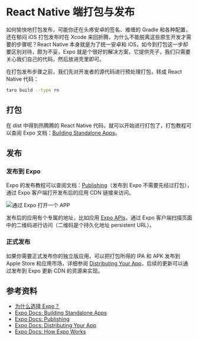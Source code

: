 
# React Native 端打包与发布

如何愉快地打包发布，可能你还在头疼安卓的签名、难缠的 Gradle 和各种配置，还在郁闷 iOS 打包发布时在 Xcode 来回折腾，为什么不能脱离这些原生开发才需要的步骤呢？React Native 本身就是为了统一安卓和 iOS，如今到打包这一步却要区别对待，颇为不妥，Expo 就是个很好的解决方案，它提供壳子，我们只需要关心我们自己的代码，然后放进壳里即可。

在打包发布步骤之前，我们先对开发者的源代码进行预处理打包，转成 React Native 代码：

``` bash
taro build --type rn
```

## 打包

在 dist 中得到热腾腾的 React Native 代码，就可以开始进行打包了，打包教程可以查阅 Expo 文档：[Building Standalone Apps](https://docs.expo.io/versions/latest/distribution/building-standalone-apps)。

## 发布

### 发布到 Expo

Expo 的发布教程可以查阅文档：[Publishing](https://docs.expo.io/versions/latest/guides/publishing.html)（发布到 Expo 不需要先经过打包），通过 Expo 客户端打开发布后的应用 CDN 链接来访问。

![通过 Expo 打开一个 APP](https://user-gold-cdn.xitu.io/2018/10/8/166517342e01e7cb?w=1104&h=660&f=png&s=112398)

发布后的应用有个专属的地址，比如应用 [Expo APIs](https://expo.io/@community/native-component-list)，通过 Expo 客户端扫描页面中的二维码进行访问（二维码是个持久化地址 persistent URL）。

### 正式发布

如果你需要正式发布你的独立版应用，可以把打包所得的 IPA 和 APK 发布到 Apple Store 和应用市场，详细参阅 [Distributing Your App](https://docs.expo.io/versions/latest/distribution/index.html)，后续的更新可以通过发布到 Expo 更新 CDN 的资源来实现。

## 参考资料

- [为什么选择 Expo？](https://nervjs.github.io/taro/docs/react-native.html#%E4%B8%BA%E4%BB%80%E4%B9%88%E9%80%89%E6%8B%A9-expo)
- [Expo Docs: Building Standalone Apps](https://docs.expo.io/versions/latest/distribution/building-standalone-apps)
- [Expo Docs: Publishing](https://docs.expo.io/versions/latest/guides/publishing.html)
- [Expo Docs: Distributing Your App](https://docs.expo.io/versions/latest/distribution/index.html)
- [Expo Docs: How Expo Works](https://docs.expo.io/versions/latest/guides/how-expo-works.html#publishingdeploying-an-expo-app-in-production)


